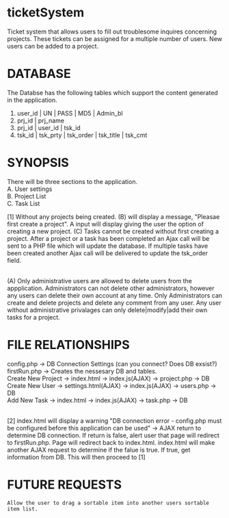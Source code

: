 ticketSystem
============

Ticket system that allows users to fill out troublesome inquires concerning projects. These tickets can be assigned for a multiple number of users. New users can be added to a project.

DATABASE
========
The Databse has the following tables which support the content generated in the application.

1. user_id | UN | PASS | MD5 | Admin_bl<br/>
2. prj_id | prj_name<br/>
3. prj_id | user_id | tsk_id<br/>
4. tsk_id | tsk_prty | tsk_order | tsk_title | tsk_cmt<br/>

SYNOPSIS
========

There will be three sections to the application.<br/>
A. User settings<br/>
B. Project List<br/>
C. Task List<br/>

[1] Without any projects being created. (B) will display a message, "Pleasae first create a project". A input will display giving the user the option of creating a new project. (C) Tasks cannot be created without first creating a project. After a project or a task has been completed an Ajax call will be sent to a PHP file which will update the database. If multiple tasks have been created another Ajax call will be delivered to update the tsk_order field.<br/><br/>

(A) Only administrative users are allowed to delete users from the appplication. Administrators can not delete other administrators, however any users can delete their own account at any time. Only Administrators can create and delete projects and delete any comment from any user. Any user without administrative privalages can only delete|modify|add their own tasks for a project.

FILE RELATIONSHIPS
==================

config.php -> DB Connection Settings (can you connect? Does DB exsist?)<br/>
firstRun.php -> Creates the nessesary DB and tables. <br/>
Create New Project -> index.html -> index.js(AJAX) -> project.php -> DB<br/>
Create New User -> settings.html(AJAX) -> index.js(AJAX) -> users.php -> DB<br/>
Add New Task -> index.html -> index.js(AJAX) -> task.php -> DB<br/><br/>

[2] index.html will display a warning "DB connection error - config.php must be configured before this application can be used" -> AJAX return to determine DB connection. If return is false, alert user that page will redirect to firstRun.php. Page will redirect back to index.html. index.html will make another AJAX request to determine if the falue is true. If true, get information from DB. This will then proceed to [1]<br/>

FUTURE REQUESTS
===============

	Allow the user to drag a sortable item into another users sortable item list.

